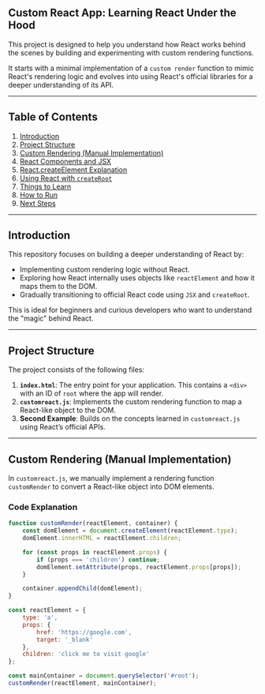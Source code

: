 ## Custom React App: Learning React Under the Hood

This project is designed to help you understand how React works behind the scenes by building and experimenting 
with custom rendering functions. 

It starts with a minimal implementation of a `custom render` function to mimic React's rendering logic and evolves
into using React's official libraries for a deeper understanding of its API.

---

## Table of Contents

1. [Introduction](#introduction)
2. [Project Structure](#project-structure)
3. [Custom Rendering (Manual Implementation)](#custom-rendering-manual-implementation)
4. [React Components and JSX](#react-components-and-jsx)
5. [React.createElement Explanation](#reactcreateelement-explanation)
6. [Using React with `createRoot`](#using-react-with-createroot)
7. [Things to Learn](#things-to-learn)
8. [How to Run](#how-to-run)
9. [Next Steps](#next-steps)

---

## Introduction

This repository focuses on building a deeper understanding of React by:
- Implementing custom rendering logic without React.
- Exploring how React internally uses objects like `reactElement` and how it maps them to the DOM.
- Gradually transitioning to official React code using `JSX` and `createRoot`.

This is ideal for beginners and curious developers who want to understand the "magic" behind React.

---


## Project Structure

The project consists of the following files:

1. **`index.html`**: The entry point for your application. This contains a `<div>` with an ID of `root` where the app will render.
2. **`customreact.js`**: Implements the custom rendering function to map a React-like object to the DOM.
3. **Second Example**: Builds on the concepts learned in `customreact.js` using React’s official APIs.

---



## Custom Rendering (Manual Implementation)

In `customreact.js`, we manually implement a rendering function `customRender` to convert a React-like object into DOM elements.


### Code Explanation

```javascript
function customRender(reactElement, container) {
    const domElement = document.createElement(reactElement.type);
    domElement.innerHTML = reactElement.children;

    for (const props in reactElement.props) {
        if (props === 'children') continue;
        domElement.setAttribute(props, reactElement.props[props]);
    }

    container.appendChild(domElement);
}

const reactElement = {
    type: 'a',
    props: {
        href: 'https://google.com',
        target: '_blank'
    },
    children: 'click me to visit google'
};

const mainContainer = document.querySelector('#root');
customRender(reactElement, mainContainer);
















